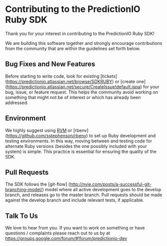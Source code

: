Contributing to the PredictionIO Ruby SDK
=========================================

Thank you for your interest in contributing to the PredictionIO Ruby SDK!

We are building this software together and strongly encourage contributions
from the community that are within the guidelines set forth below.


Bug Fixes and New Features
--------------------------

Before starting to write code, look for existing [tickets]
(https://predictionio.atlassian.net/browse/SDKRUBY) or [create one]
(https://predictionio.atlassian.net/secure/CreateIssue!default.jspa) 
for your bug, issue, or feature request. This helps the community
avoid working on something that might not be of interest or which
has already been addressed.


Environment
-----------

We highly suggest using [RVM](https://rvm.io/) or [rbenv]
(https://github.com/sstephenson/rbenv) to set up Ruby development and
testing environments. In this way, moving between and testing code for
alternate Ruby versions (besides the one possibly included with your 
system) is simple. This practice is essential for ensuring the quality
of the SDK.


Pull Requests
-------------

The SDK follows the [git-flow]
(http://nvie.com/posts/a-successful-git-branching-model/) model where all
active development goes to the develop branch, and releases go to the master
branch. Pull requests should be made against the develop branch and include
relevant tests, if applicable.


Talk To Us
----------

We love to hear from you. If you want to work on something or have
questions / complaints please reach out to us by at
https://groups.google.com/forum/#!forum/predictionio-dev
